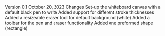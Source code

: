 Version 0.1
October 20, 2023
Changes
Set-up the whiteboard canvas with a default black pen to write
Added support for different stroke thicknesses
Added a resizeable eraser tool for default background (white)
Added a toolbar for the pen and eraser functionality
Added one preformed shape (rectangle)

